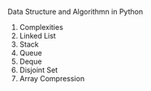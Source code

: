 Data Structure and Algorithmn in Python
<ol>
<li>Complexities</li>
<li>Linked List</li>
<li>Stack</li>
<li>Queue</li>
<li>Deque</li>
<li>Disjoint Set</li>
<li>Array Compression</li>
<ol>
